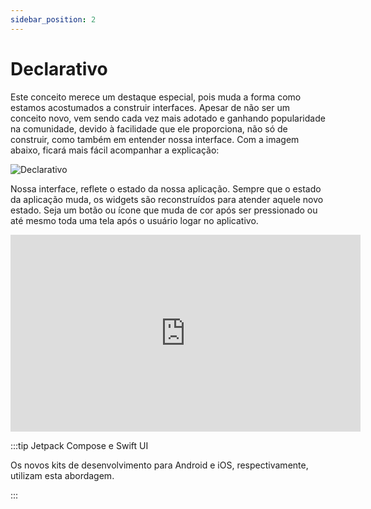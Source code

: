 ```yaml
---
sidebar_position: 2
---
```


# Declarativo

Este conceito merece um destaque especial, pois muda a forma como estamos acostumados a construir interfaces. Apesar de não ser um conceito novo, vem sendo cada vez mais adotado  e ganhando popularidade na comunidade, devido à facilidade que ele proporciona, não só de construir, como também em entender nossa interface.
Com a imagem abaixo, ficará mais fácil acompanhar a explicação:

![Declarativo](/img/declarative.svg)

Nossa interface, reflete o estado da nossa aplicação. Sempre que o estado da aplicação muda, os widgets são reconstruídos para atender aquele novo estado. Seja um botão ou ícone que muda de cor após ser pressionado ou até mesmo toda uma tela após o usuário logar no aplicativo.

<div class="video-container">
<iframe width="560" height="315" src="https://www.youtube.com/embed/tpvCrr1HCxU" title="YouTube video player" frameborder="0" allow="accelerometer; autoplay; clipboard-write; encrypted-media; gyroscope; picture-in-picture; web-share" allowfullscreen></iframe>
</div>

:::tip Jetpack Compose e Swift UI

Os novos kits de desenvolvimento para Android e iOS, respectivamente, utilizam esta abordagem.

:::